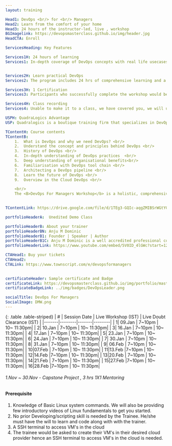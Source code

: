 ```yaml
---
layout: training

Head1: DevOps <br/> for <br/> Managers 
Head2: Learn from the comfort of your home
Head3: 24 hours of the instructor-led, live , workshop
BGImagelink: https://devopsmasterclass.github.io/img/header.jpg
HeadCTA: Enroll

ServicesHeading: Key Features

Services1H: 24 hours of learning
Services1: In-depth coverage of DevOps concepts with real life usecases.


Services2H: Learn practical DevOps
Services2: The program includes 24 hrs of comprehensive learning and a case study to ensure learning becomes more practical over just being theoretical. This task-based learning enables the candidate to be productive immediately after the training. 

Services3H: 1 Certification  
Services3: Participants who successfully complete the workshop would be awarded a verifiable digital certificate hosted on certifyme.online . 

Services4H: Class recording
Services4: Unable to make it to a class, we have covered you, we will upload the class recording to our LMS website and you will have exclusive access to it for the next 3 months. You can access your content from your laptop or your mobile/tablet.

USPH: QuadraLogics Advantage
USP: Quadralogics is a boutique training firm that specializes in DevOps training and consulting. Since our inception in 2014, QuadraLogics has facilitated more than 70+ corporate and public workshops enabling more than 2000+ practitioners. We are trusted partners with global brands like Pluralsight, Udacity, Coursera etc and enable them in designing/delivering technical content and training. Quadralogics today is one of the most trusted training/content producers and a premium player in the B2B DevOps market. Building on our experience, our industry experts have carefully handcrafted the workshop "DevOps Master Architect". We use a technique called the “Task-based learning”. In this approach, the practitioner learns by exploring 200+ hands on,real-life scenarios. This unique style enables the practitioner to be more competent and highly productive after the workshop.

TContentH: Course contents
TContentB: 
    1.  What is DevOps and why we need DevOps? <br/>
    2.  Understand the concept and principles behind DevOps <br/> 
    3.  History of DevOps <br/>
    4.  In-depth understanding of DevOps practices  <br/>
    5.  Deep understanding of organisational benefits<br/>
    6.  Familiarisation with DevOps tool chain <br/>
    7.  Architecting a DevOps pipeline <br/>
    8.  Learn the future of DevOps <br/>
    9.  Overview in the Cloud DevOps <br/>

    <br/>
    The <B>DevOps For Managers Workshop</b> is a holistic, comprehensive program that covers DevOps concepts in detail. This program spans for 6 weeks which includes 4 weeks of live workshops and 2 weeks of case study. We use a technique called the “Task-based learning”. In this approach, the practitioner learns with hands-on,real-life scenarios. This unique style enables the practitioner to be more competent and highly productive from day 1. In order to ensure high quality, we only intake a maximum of 20 students per batch.
    

TContentLink: https://drive.google.com/file/d/1TEg3-GQIc-aqgZMIBSrWGtYGP-aJr6cM/view?usp=sharing

portfolioHeaderA:  Unedited Demo Class 

portfolioHeaderB: About your trainer
portfolioHeaderBN: Anju M Dominic
portfolioHeaderB1: Founder | Speaker | Author
portfolioHeaderB1C: Anju M Dominic is a well accredited professional corporate trainer and consultant in the field of DevOps . She has conducted over 70+ hands-on workshops across different product and service companies. She is also a trainer/author across various training companies including PluralSight, Edureka, KnowledgeHut, etc. She is currently the Principal consultant and founder of QuadraLogics, a boutique training/consulting firm. Anju is well known for her contributions to technical articles which includes two books and several whitepapers in the field of software engineering. She is also a regular speaker for many DevOps and Agile conferences
portfolioHeaderLink: https://www.youtube.com/embed/5V0ID_4lGWc?start=12

CTAHead1: Buy your tickets
CTAHead2:
CTALink: https://www.townscript.com/e/devopsformanagers
                        

certificateHeader: Sample certificate and Badge 
certificateLink: https://devopsmasterclass.github.io/img/portfolio/master.jpg
certificateBadgeLink: ../img/badges/DevOpsLeader.png

socialTitle: DevOps For Managers
SocialImage: DMW.png
---
```




{: .table .table-striped}
| #        | Session Date     |  Live Workshop (IST) | Live Doubt Clearance  (IST) |
|-------|--------|-------|--------|
| 1| 09.Jan | 7~10pm | 10~ 11:30pm|
| 2| 10.Jan |  7~10pm | 10~ 11:30pm|
| 3| 16.Jan | 7~10pm | 10~ 11:30pm|
| 4| 17.Jan |  7~10pm | 10~ 11:30pm|
| 5| 23.Jan | 7~10pm | 10~ 11:30pm|
| 6| 24.Jan | 7~10pm | 10~ 11:30pm|
| 7| 30.Jan | 7~10pm | 10~ 11:30pm|
| 8| 31.Jan |  7~10pm | 10~ 11:30pm|
| 9| 06.Feb | 7~10pm | 10~ 11:30pm|
| 10|07.Feb | 7~10pm | 10~ 11:30pm|
| 11|13.Feb |7~10pm | 10~ 11:30pm|
| 12|14.Feb |7~10pm | 10~ 11:30pm|
| 13|20.Feb | 7~10pm | 10~ 11:30pm|
| 14|21.Feb | 7~10pm | 10~ 11:30pm|
| 15|27.Feb |7~10pm | 10~ 11:30pm|
| 16|28.Feb |7~10pm | 10~ 11:30pm|

###### 1.Nov ~ 30.Nov - Capstone Project , 3 hrs 1X1 Mentoring 

#### Prerequisite

1. Knowledge of Basic Linux system commands. We will also be providing few introductory videos of Linux fundamentals to get you started.  
2. No prior Developing/scripting skill is needed by the Trainee. He/she must have the will to learn and code along with with the trainer. 
3. A SSH terminal to access VM's in the cloud 
4. The trainee would be asked to create their VM's in their desired cloud provider hence an SSH terminal to access VM's in the cloud is needed.
